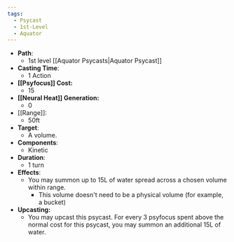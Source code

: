 ```yaml
---
tags:
  - Psycast
  - 1st-Level
  - Aquator
---
```

- **Path**:
	- 1st level [[Aquator Psycasts|Aquator Psycast]]
- **Casting Time**:
	- 1 Action
- **[[Psyfocus]] Cost:**
	- 15
- **[[Neural Heat]] Generation:**
	- 0
- [[Range]]:
	- 50ft
- **Target**:
	- A volume.
- **Components**:
	- Kinetic
- **Duration**:
	- 1 turn
- **Effects**:
	- You may summon up to 15L of water spread across a chosen volume within range.
		- This volume doesn't need to be a physical volume (for example, a bucket)
- **Upcasting:**
	- You may upcast this psycast. For every 3 psyfocus spent above the normal cost for this psycast, you may summon an additional 15L of water.
